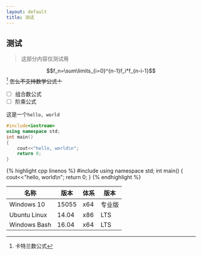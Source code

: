 ```yaml
---
layout: default
title: 测试
---
```


## 测试

> 这部分内容仅测试用

$$f_n=\sum\limits_{i=0}^{n-1}f_i*f_{n-i-1}$$ [^catalan] ~~怎么不支持数学公式！~~

- [ ] 组合数公式
- [ ] 阶乘公式

这是一个`hello, world`

```cpp
#include<iostream>
using namespace std;
int main()
{
    cout<<"hello, world\n";
    return 0;
}
```

{% highlight cpp linenos %}
#include<iostream>
using namespace std;
int main()
{
    cout<<"hello, world\n";
    return 0;
}
{% endhighlight %}

| 名称           | 版本    | 体系   | 版本   |
| ------------ | ----- | ---- | ---- |
| Windows 10   | 15055 | x64  | 专业版  |
| Ubuntu Linux | 14.04 | x86  | LTS  |
| Windows Bash | 16.04 | x64  | LTS  |

[^catalan]: 卡特兰数公式


